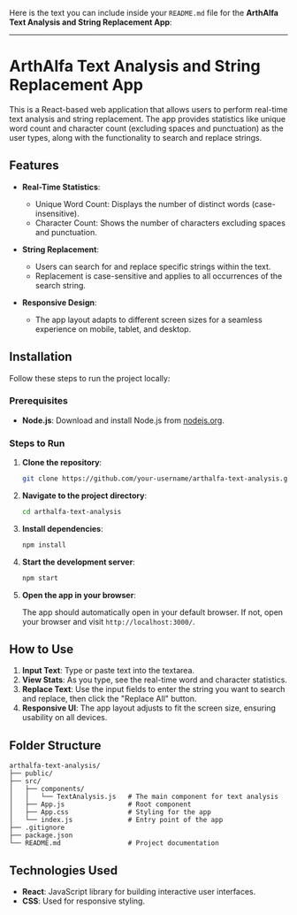 Here is the text you can include inside your `README.md` file for the **ArthAlfa Text Analysis and String Replacement App**:

---

# ArthAlfa Text Analysis and String Replacement App

This is a React-based web application that allows users to perform real-time text analysis and string replacement. The app provides statistics like unique word count and character count (excluding spaces and punctuation) as the user types, along with the functionality to search and replace strings.

## Features

- **Real-Time Statistics**:
  - Unique Word Count: Displays the number of distinct words (case-insensitive).
  - Character Count: Shows the number of characters excluding spaces and punctuation.
  
- **String Replacement**:
  - Users can search for and replace specific strings within the text.
  - Replacement is case-sensitive and applies to all occurrences of the search string.

- **Responsive Design**:
  - The app layout adapts to different screen sizes for a seamless experience on mobile, tablet, and desktop.

## Installation

Follow these steps to run the project locally:

### Prerequisites

- **Node.js**: Download and install Node.js from [nodejs.org](https://nodejs.org/).
  
### Steps to Run

1. **Clone the repository**:

   ```bash
   git clone https://github.com/your-username/arthalfa-text-analysis.git
   ```

2. **Navigate to the project directory**:

   ```bash
   cd arthalfa-text-analysis
   ```

3. **Install dependencies**:

   ```bash
   npm install
   ```

4. **Start the development server**:

   ```bash
   npm start
   ```

5. **Open the app in your browser**:

   The app should automatically open in your default browser. If not, open your browser and visit `http://localhost:3000/`.

## How to Use

1. **Input Text**: Type or paste text into the textarea.
2. **View Stats**: As you type, see the real-time word and character statistics.
3. **Replace Text**: Use the input fields to enter the string you want to search and replace, then click the "Replace All" button.
4. **Responsive UI**: The app layout adjusts to fit the screen size, ensuring usability on all devices.

## Folder Structure

```
arthalfa-text-analysis/
├── public/
├── src/
│   ├── components/
│   │   └── TextAnalysis.js   # The main component for text analysis
│   ├── App.js                # Root component
│   ├── App.css               # Styling for the app
│   └── index.js              # Entry point of the app
├── .gitignore
├── package.json
└── README.md                 # Project documentation
```

## Technologies Used

- **React**: JavaScript library for building interactive user interfaces.
- **CSS**: Used for responsive styling.

